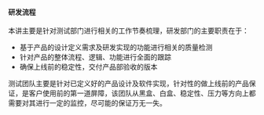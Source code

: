 #### 研发流程

本讲主要是针对测试部门进行相关的工作节奏梳理，研发部门的主要职责在于：

* 基于产品的设计定义需求及研发实现的功能进行相关的质量检测
* 针对产品的整体流程、逻辑、功能进行全面的跟踪
* 确保上线前的稳定性，交付产品部验收的版本

测试团队主要是针对已定义好的产品设计及软件实现，针对性的做上线前的产品保证，是客户使用前的第一道屏障，该团队从黑盒、白盒、稳定性、压力等方向上都需要对其进行一定的监控，尽可能的保证万无一失。